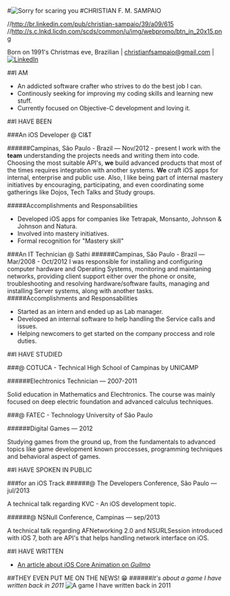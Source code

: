 #![Sorry for scaring you](http://i43.tinypic.com/tamxhc.jpg)
#CHRISTIAN F. M. SAMPAIO

//http://br.linkedin.com/pub/christian-sampaio/39/a09/615
//http://s.c.lnkd.licdn.com/scds/common/u/img/webpromo/btn_in_20x15.png

Born on 1991's Christmas eve, Brazilian | christianfsampaio@gmail.com | [![LinkedIn](http://s.c.lnkd.licdn.com/scds/common/u/img/webpromo/btn_in_20x15.png)](http://br.linkedin.com/pub/christian-sampaio/39/a09/615)


##I AM

* An addicted software crafter who strives to do the best job I can.
* Continously seeking for improving my coding skills and learning new stuff.
* Currently focused on Objective-C development and loving it.



##I HAVE BEEN

###An iOS Developer @ CI&T

######Campinas, São Paulo - Brazil — Nov/2012 - present
I work with the **team** understanding the projects needs and writing them into code. Choosing the most suitable API's, **we** build advanced products that most of the times requires integration with another systems. **We** craft iOS apps for internal, enterprise and public use.
Also, I like being part of internal mastery initiatives by encouraging, participating, and even coordinating some gatherings like Dojos, Tech Talks and Study groups. 

#####Accomplishments and Responsabilities
* Developed iOS apps for companies like Tetrapak, Monsanto, Johnson & Johnson and Natura.
* Involved into mastery initiatives.
* Formal recognition for "Mastery skill"

###An IT Technician @ Sathi
######Campinas, São Paulo - Brazil — Mar/2008 - Oct/2012
I was responsible for installing and configuring computer hardware and Operating Systems, monitoring and maintaning networks, providing client support either over the phone or onsite, troubleshooting and resolving hardware/software faults, managing and installing Server systems, along with another tasks.
#####Accomplishments and Responsabilities
* Started as an intern and ended up as Lab manager.
* Developed an internal software to help handling the Service calls and issues.
* Helping newcomers to get started on the company proccess and role duties.

##I HAVE STUDIED

###@ COTUCA - Technical High School of Campinas by UNICAMP

######Elechtronics Technician — 2007-2011
                                                                                       
Solid education in Mathematics and Elechtronics. The course was mainly focused on deep electric foundation and advanced calculus techniques.

###@ FATEC - Technology University of São Paulo

######Digital Games — 2012
                                                                                       
Studying games from the ground up, from the fundamentals to advanced topics like  game development known proccesses, programming techniques and behavioral aspect of games.

##I HAVE SPOKEN IN PUBLIC

###for an iOS Track
######@ The Developers Conference, São Paulo — jul/2013

A technical talk regarding KVC - An iOS development topic.

######@ NSNull Conference, Campinas — sep/2013

A technical talk regarding AFNetworking 2.0 and NSURLSession introduced with iOS 7, both are API's that helps handling network interface on iOS.

##I HAVE WRITTEN

* [An article about iOS Core Animation on *Guilmo*](http://www.guilmo.com/why-so-serious-lets-animate/)

##THEY EVEN PUT ME ON THE NEWS! 😁
######*It's about a game I have written back in 2011*
![A game I have written back in 2011](http://i41.tinypic.com/xatgu9.jpg "This is about a game I have written back in 2011")
